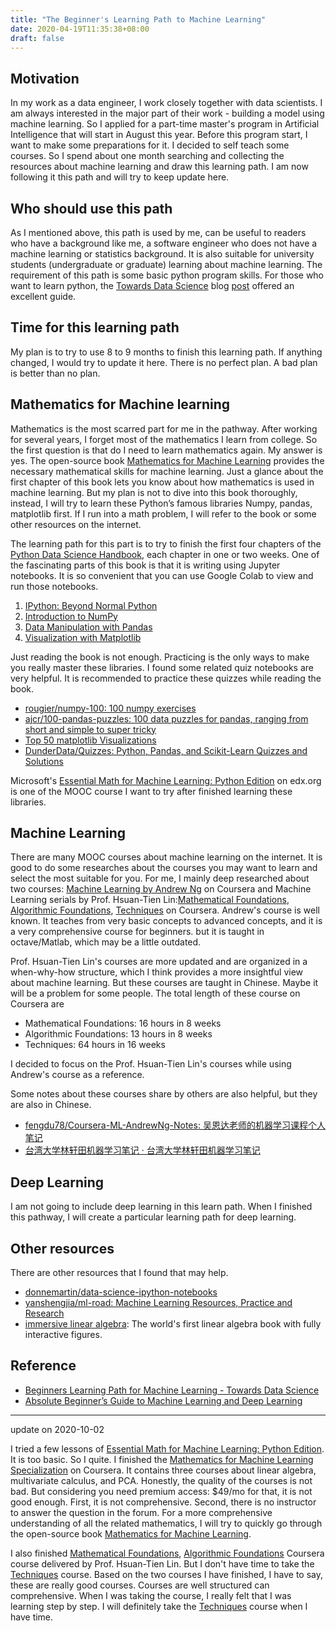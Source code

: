 ```yaml
---
title: "The Beginner's Learning Path to Machine Learning"
date: 2020-04-19T11:35:38+08:00
draft: false
---
```


## Motivation
In my work as a data engineer, I work closely together with data scientists. I am always interested in the major part of their work - building a model using machine learning. So I applied for a part-time master's program in Artificial Intelligence that will start in August this year. Before this program start, I want to make some preparations for it. I decided to self teach some courses. So I spend about one month searching and collecting the resources about machine learning and draw this learning path. I am now following it this path and will try to keep update here. 

## Who should use this path
As I mentioned above, this path is used by me, can be useful to readers who have a background like me, a software engineer who does not have a machine learning or statistics background.  It is also suitable for university students (undergraduate or graduate) learning about machine learning. The requirement of this path is some basic python program skills. For those who want to learn python, the [Towards Data Science](https://towardsdatascience.com) blog [post](https://towardsdatascience.com/beginners-learning-path-for-machine-learning-5a7fb90f751a) offered an excellent guide. 

## Time for this learning path
My plan is to try to use 8 to 9 months to finish this learning path. If anything changed, I would try to update it here. There is no perfect plan. A bad plan is better than no plan.


## Mathematics for Machine learning

Mathematics is the most scarred part for me in the pathway. After working for several years, I forget most of the mathematics I learn from college. So the first question is that do I need to learn mathematics again. My answer is yes. The open-source book [Mathematics for Machine Learning](https://mml-book.github.io/) provides the necessary mathematical skills for machine learning. Just a  glance about the first chapter of this book lets you know about how mathematics is used in machine learning. But my plan is not to dive into this book thoroughly, instead, I will try to learn these Python’s famous libraries Numpy, pandas, matplotlib first. If I run into a math problem, I will refer to the book or some other resources on the internet.

The learning path for this part is to try to finish the first four chapters of the [Python Data Science Handbook](https://github.com/jakevdp/PythonDataScienceHandbook), each chapter in one or two weeks. One of the fascinating parts of this book is that it is writing using Jupyter notebooks. It is so convenient that you can use Google Colab to view and run those notebooks.


1. [IPython: Beyond Normal Python](https://colab.research.google.com/github/jakevdp/PythonDataScienceHandbook/blob/master/notebooks/work/notebooks/01.00-IPython-Beyond-Normal-Python.ipynb)
2. [Introduction to NumPy](https://colab.research.google.com/github/jakevdp/PythonDataScienceHandbook/blob/master/notebooks/work/notebooks/02.00-Introduction-to-NumPy.ipynb)
3. [Data Manipulation with Pandas](https://colab.research.google.com/github/jakevdp/PythonDataScienceHandbook/blob/master/notebooks/work/notebooks/03.00-Introduction-to-Pandas.ipynb)
4. [Visualization with Matplotlib](https://colab.research.google.com/github/jakevdp/PythonDataScienceHandbook/blob/master/notebooks/work/notebooks/04.00-Introduction-To-Matplotlib.ipynb)

Just reading the book is not enough. Practicing is the only ways to make you really master these libraries. I found some related quiz notebooks are very helpful. It is recommended to practice these quizzes while reading the book. 

- [rougier/numpy-100: 100 numpy exercises](https://github.com/rougier/numpy-100)
- [ajcr/100-pandas-puzzles: 100 data puzzles for pandas, ranging from short and simple to super tricky](https://github.com/ajcr/100-pandas-puzzles)
- [Top 50 matplotlib Visualizations](https://www.machinelearningplus.com/plots/top-50-matplotlib-visualizations-the-master-plots-python/)
- [DunderData/Quizzes: Python, Pandas, and Scikit-Learn Quizzes and Solutions](https://github.com/DunderData/Quizzes)

Microsoft's [Essential Math for Machine Learning: Python Edition](https://www.edx.org/course/essential-math-for-machine-learning-python-edition-3) on edx.org is one of the MOOC course I want to try after finished learning these libraries.

## Machine Learning

There are many MOOC courses about machine learning on the internet. It is good to do some researches about the courses you may want to learn and select the most suitable for you. For me, I mainly deep researched about two courses: 
[Machine Learning by Andrew Ng](https://www.coursera.org/learn/machine-learning) on Coursera and Machine Learning serials by Prof. Hsuan-Tien Lin:[Mathematical Foundations](https://www.coursera.org/learn/ntumlone-mathematicalfoundations), [Algorithmic Foundations](https://www.coursera.org/learn/ntumlone-algorithmicfoundations), [Techniques](https://www.coursera.org/learn/machine-learning-techniques) on Coursera.
Andrew's course is well known. It teaches from very basic concepts to advanced concepts, and it is a very comprehensive course for beginners.
but it is taught in octave/Matlab, which may be a little outdated. 

Prof. Hsuan-Tien Lin's courses are more updated and are organized in a when-why-how structure, which I think provides a more insightful view about machine learning. But these courses are taught in Chinese. Maybe it will be a problem for some people. The total length of these course on Coursera are

- Mathematical Foundations: 16 hours in 8 weeks
- Algorithmic Foundations: 13 hours in 8 weeks
- Techniques: 64 hours in 16 weeks

I decided to focus on the Prof. Hsuan-Tien Lin's courses while using Andrew's course as a reference.

Some notes about these courses share by others are also helpful, but they are also in Chinese.

- [fengdu78/Coursera-ML-AndrewNg-Notes: 吴恩达老师的机器学习课程个人笔记](https://github.com/fengdu78/Coursera-ML-AndrewNg-Notes)
- [台湾大学林轩田机器学习笔记 · 台湾大学林轩田机器学习笔记](https://wizardforcel.gitbooks.io/ntu-hsuantienlin-ml/content/)


## Deep Learning
I am not going to include deep learning in this learn path. When I finished this pathway, I will create a particular learning path for deep learning.


## Other resources
There are other resources that I found that may help.

- [donnemartin/data-science-ipython-notebooks](https://github.com/donnemartin/data-science-ipython-notebooks)
- [yanshengjia/ml-road: Machine Learning Resources, Practice and Research](https://github.com/yanshengjia/ml-road)
- [immersive linear algebra](http://immersivemath.com/ila/index.html): The world's first linear algebra book with fully interactive figures.


## Reference
- [Beginners Learning Path for Machine Learning - Towards Data Science](https://towardsdatascience.com/beginners-learning-path-for-machine-learning-5a7fb90f751a)
- [Absolute Beginner’s Guide to Machine Learning and Deep Learning](https://medium.com/@youngladesh/absolute-beginners-guide-to-machine-learning-and-deep-learning-7fa032944047)


---
update on 2020-10-02

I tried a few lessons of [Essential Math for Machine Learning: Python Edition](https://www.edx.org/course/essential-math-for-machine-learning-python-edition-3). It is too basic. So I quite. I finished the [Mathematics for Machine Learning Specialization](https://www.coursera.org/specializations/mathematics-machine-learning) on Coursera. It contains three courses about linear algebra, multivariate calculus, and PCA. Honestly, the quality of the courses is not bad. But considering you need premium access: $49/mo for that, it is not good enough. First, it is not comprehensive. Second, there is no instructor to answer the question in the forum. For a more comprehensive understanding of all the related mathematics, I will try to quickly go through the open-source book [Mathematics for Machine Learning](https://mml-book.github.io/).

I also finished [Mathematical Foundations](https://www.coursera.org/learn/ntumlone-mathematicalfoundations), [Algorithmic Foundations](https://www.coursera.org/learn/ntumlone-algorithmicfoundations) Coursera course delivered by Prof. Hsuan-Tien Lin. But I don't have time to take the [Techniques](https://www.coursera.org/learn/machine-learning-techniques) course. Based on the two courses I have finished, I have to say, these are really good courses. Courses are well structured can comprehensive. When I was taking the course, I really felt that I was learning step by step. I will definitely take the [Techniques](https://www.coursera.org/learn/machine-learning-techniques) course when I have time.
